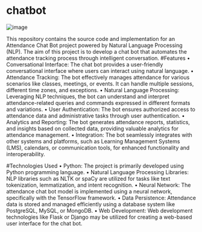 # chatbot
![image](https://github.com/hpatel0107/chatbot/assets/79136705/a05fcb8b-26ed-4c69-a520-f0b81534084e)


This repository contains the source code and implementation for an Attendance Chat Bot project powered by Natural Language Processing (NLP). The aim of this project is to develop a chat bot that automates the attendance tracking process through intelligent conversation.
#Features
•	Conversational Interface: The chat bot provides a user-friendly conversational interface where users can interact using natural language.
•	Attendance Tracking: The bot effectively manages attendance for various scenarios like classes, meetings, or events. It can handle multiple sessions, different time zones, and exceptions.
•	Natural Language Processing: Leveraging NLP techniques, the bot can understand and interpret attendance-related queries and commands expressed in different formats and variations.
•	User Authentication: The bot ensures authorized access to attendance data and administrative tasks through user authentication.
•	Analytics and Reporting: The bot generates attendance reports, statistics, and insights based on collected data, providing valuable analytics for attendance management.
•	Integration: The bot seamlessly integrates with other systems and platforms, such as Learning Management Systems (LMS), calendars, or communication tools, for enhanced functionality and interoperability.

#Technologies Used
•	Python: The project is primarily developed using Python programming language.
•	Natural Language Processing Libraries: NLP libraries such as NLTK or spaCy are utilized for tasks like text tokenization, lemmatization, and intent recognition.
•	Neural Network: The attendance chat bot model is implemented using a neural network, specifically with the TensorFlow framework.
•	Data Persistence: Attendance data is stored and managed efficiently using a database system like PostgreSQL, MySQL, or MongoDB.
•	Web Development: Web development technologies like Flask or Django may be utilized for creating a web-based user interface for the chat bot.


